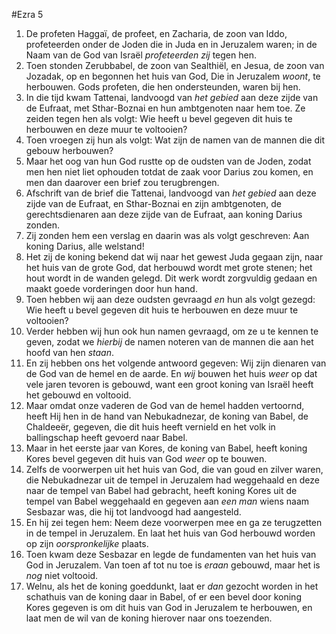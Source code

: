 #Ezra 5
1. De profeten Haggaï, de profeet, en Zacharia, de zoon van Iddo, profeteerden onder de Joden die in Juda en in Jeruzalem waren; in de Naam van de God van Israël *profeteerden zij* tegen hen.
2. Toen stonden Zerubbabel, de zoon van Sealthiël, en Jesua, de zoon van Jozadak, op en begonnen het huis van God, Die in Jeruzalem *woont*, te herbouwen. Gods profeten, die hen ondersteunden, waren bij hen.
3. In die tijd kwam Tattenai, landvoogd van *het gebied* aan deze zijde van de Eufraat, met Sthar-Boznai en hun ambtgenoten naar hem toe. Ze zeiden tegen hen als volgt: Wie heeft u bevel gegeven dit huis te herbouwen en deze muur te voltooien?
4. Toen vroegen zij hun als volgt: Wat zijn de namen van de mannen die dit gebouw herbouwen?
5. Maar het oog van hun God rustte op de oudsten van de Joden, zodat men hen niet liet ophouden totdat de zaak voor Darius zou komen, en men dan daarover een brief zou terugbrengen.
6. Afschrift van de brief die Tattenai, landvoogd van *het gebied* aan deze zijde van de Eufraat, en Sthar-Boznai en zijn ambtgenoten, de gerechtsdienaren aan deze zijde van de Eufraat, aan koning Darius zonden.
7. Zij zonden hem een verslag en daarin was als volgt geschreven: Aan koning Darius, alle welstand!
8. Het zij de koning bekend dat wij naar het gewest Juda gegaan zijn, naar het huis van de grote God, dat herbouwd wordt met grote stenen; het hout wordt in de wanden gelegd. Dit werk wordt zorgvuldig gedaan en maakt goede vorderingen door hun hand.
9. Toen hebben wij aan deze oudsten gevraagd *en* hun als volgt gezegd: Wie heeft u bevel gegeven dit huis te herbouwen en deze muur te voltooien?
10. Verder hebben wij hun ook hun namen gevraagd, om ze u te kennen te geven, zodat we *hierbij* de namen noteren van de mannen die aan het hoofd van hen *staan*.
11. En zij hebben ons het volgende antwoord gegeven: Wij zijn dienaren van de God van de hemel en de aarde. En *wij* bouwen het huis *weer* op dat vele jaren tevoren is gebouwd, want een groot koning van Israël heeft het gebouwd en voltooid.
12. Maar omdat onze vaderen de God van de hemel hadden vertoornd, heeft Hij hen in de hand van Nebukadnezar, de koning van Babel, de Chaldeeër, gegeven, die dit huis heeft vernield en het volk in ballingschap heeft gevoerd naar Babel.
13. Maar in het eerste jaar van Kores, de koning van Babel, heeft koning Kores bevel gegeven dit huis van God *weer* op te bouwen.
14. Zelfs de voorwerpen uit het huis van God, die van goud en zilver waren, die Nebukadnezar uit de tempel in Jeruzalem had weggehaald en deze naar de tempel van Babel had gebracht, heeft koning Kores uit de tempel van Babel weggehaald en gegeven aan *een man* wiens naam Sesbazar was, die hij tot landvoogd had aangesteld.
15. En hij zei tegen hem: Neem deze voorwerpen mee en ga ze terugzetten in de tempel in Jeruzalem. En laat het huis van God herbouwd worden op zijn *oorspronkelijke* plaats.
16. Toen kwam deze Sesbazar en legde de fundamenten van het huis van God in Jeruzalem. Van toen af tot nu toe is *eraan* gebouwd, maar het is *nog* niet voltooid.
17. Welnu, als het de koning goeddunkt, laat er *dan* gezocht worden in het schathuis van de koning daar in Babel, of er een bevel door koning Kores gegeven is om dit huis van God in Jeruzalem te herbouwen, en laat men de wil van de koning hierover naar ons toezenden.
